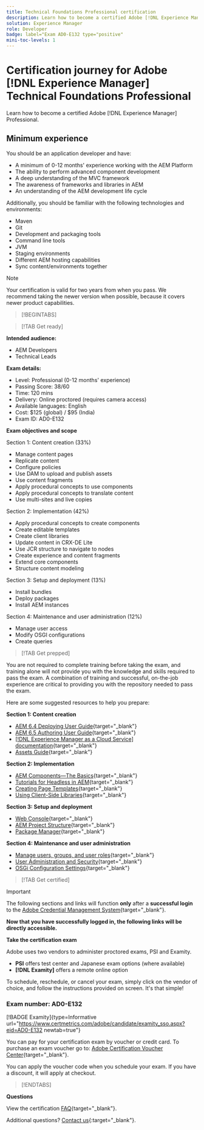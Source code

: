 ```yaml
---
title: Technical Foundations Professional certification 
description: Learn how to become a certified Adobe [!DNL Experience Manager] Professional.
solution: Experience Manager
role: Developer
badge: label="Exam AD0-E132 type="positive"
mini-toc-levels: 1
---
```

# Certification journey for Adobe [!DNL Experience Manager] Technical Foundations Professional

Learn how to become a certified Adobe [!DNL Experience Manager] Professional.

## Minimum experience

You should be an application developer and have:

* A minimum of 0-12 months' experience working with the AEM Platform
* The ability to perform advanced component development
* A deep understanding of the MVC framework
* The awareness of frameworks and libraries in AEM
* An understanding of the AEM development life cycle
 
 Additionally, you should be familiar with the following technologies and environments:

* Maven
* Git
* Development and packaging tools
* Command line tools
* JVM
* Staging environments
* Different AEM hosting capabilities
* Sync content/environments together

>[!NOTE]
>
>Your certification is valid for two years from when you pass. We recommend taking the newer version when possible, because it covers newer product capabilities.

>[!BEGINTABS]

>[!TAB Get ready]

**Intended audience:**

* AEM Developers
* Technical Leads

**Exam details:**

* Level: Professional (0-12 months' experience)
* Passing Score: 38/60
* Time: 120 mins
* Delivery: Online proctored (requires camera access)
* Available languages: English
* Cost: $125 (global) / $95 (India)
* Exam ID: AD0-E132

**Exam objectives and scope**

Section 1: Content creation (33%)

* Manage content pages
* Replicate content
* Configure policies
* Use DAM to upload and publish assets
* Use content fragments
* Apply procedural concepts to use components
* Apply procedural concepts to translate content
* Use multi-sites and live copies

Section 2: Implementation (42%)

* Apply procedural concepts to create components
* Create editable templates
* Create client libraries
* Update content in CRX-DE Lite
* Use JCR structure to navigate to nodes
* Create experience and content fragments
* Extend core components
* Structure content modeling

Section 3: Setup and deployment (13%)

* Install bundles
* Deploy packages
* Install AEM instances

Section 4: Maintenance and user administration (12%)

* Manage user access
* Modify OSGI configurations
* Create queries

>[!TAB Get prepped]

You are not required to complete training before taking the exam, and training alone will not provide you with the knowledge and skills required to pass the exam. A combination of training and successful, on-the-job experience are critical to providing you with the repository needed to pass the exam.

Here are some suggested resources to help you prepare:

**Section 1: Content creation**


* [AEM 6.4 Deploying User Guide](https://experienceleague.adobe.com/docs/experience-manager-64/deploying/home.html?lang=en){target="_blank"} 
* [AEM 6.5 Authoring User Guide](https://experienceleague.adobe.com/docs/experience-manager-65/authoring/home.html?lang=en){target="_blank"} 
* [[!DNL Experience Manager as a Cloud Service] documentation](https://experienceleague.adobe.com/docs/experience-manager-cloud-service/content/home.html?lang=en){target="_blank"} 
* [Assets Guide](https://experienceleague.adobe.com/docs/experience-manager-65/assets/home.html?lang=en){target="_blank"} 

**Section 2: Implementation**

* [AEM Components—The Basics](https://experienceleague.adobe.com/docs/experience-manager-65/developing/components/components-basics.html?lang=en){target="_blank"}
* [Tutorials for Headless in AEM](https://experienceleague.adobe.com/docs/experience-manager-learn/getting-started-with-aem-headless/overview.html?lang=en){target="_blank"}
* [Creating Page Templates](https://experienceleague.adobe.com/docs/experience-manager-65/authoring/siteandpage/templates.html?lang=en#creating-and-managing-templates){target="_blank"}
* [Using Client-Side Libraries](https://experienceleague.adobe.com/docs/experience-manager-65/developing/introduction/clientlibs.html?lang=en){target="_blank"}

**Section 3: Setup and deployment**

* [Web Console](https://experienceleague.adobe.com/docs/experience-manager-65/deploying/configuring/web-console.html?lang=en){target="_blank"}
* [AEM Project Structure](https://experienceleague.adobe.com/docs/experience-manager-cloud-service/content/implementing/developing/aem-project-content-package-structure.html?lang=en#embedding-3rd-party-packages){target="_blank"}
* [Package Manager](https://experienceleague.adobe.com/docs/experience-manager-65/administering/contentmanagement/package-manager.html?lang=en#what-are-packages){target="_blank"}

**Section 4: Maintenance and user administration**

* [Manage users, groups, and user roles](https://experienceleague.adobe.com/docs/experience-manager-brand-portal/using/admin-tools/brand-portal-adding-users.html?lang=en#add-a-user){target="_blank"}
* [User Administration and Security](https://experienceleague.adobe.com/docs/experience-manager-65/administering/security/security.html?lang=en){target="_blank"}
* [OSGi Configuration Settings](https://experienceleague.adobe.com/docs/experience-manager-65/deploying/configuring/osgi-configuration-settings.html?lang=en){target="_blank"}

>[!TAB Get certified]

>[!IMPORTANT]
>
>The following sections and links will function **only**  after a **successful login** to the [Adobe Credential Management System](http://www.certmetrics.com/adobe){target="_blank"}. 

**Now that you have successfully logged in, the following links will be directly accessible.**

**Take the certification exam**

Adobe uses two vendors to administer proctored exams, PSI and Examity. 

* **PSI** offers test center and Japanese exam options (where available) 
* **[!DNL Examity]** offers a remote online option

To schedule, reschedule, or cancel your exam, simply click on the vendor of choice, and follow the instructions provided on screen. It's that simple!

### Exam number: AD0-E132

[!BADGE Examity]{type=Informative url="https://www.certmetrics.com/adobe/candidate/examity_sso.aspx?eid=AD0-E132 newtab=true"}

You can pay for your certification exam by voucher or credit card. To purchase an exam voucher go to: [Adobe Certification Voucher Center](https://market.xvoucher.com/adobe/global){target="_blank"}. 

You can apply the voucher code when you schedule your exam. If you have a discount, it will apply at checkout.

>[!ENDTABS]

**Questions**

View the certification [FAQ](https://experienceleague.adobe.com/docs/certification/certification/faq.html?lang=en){target="_blank"}.

Additional questions? [Contact us](mailto:certif@adobe.com){:target="_blank"}.
